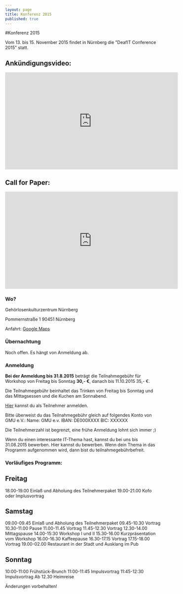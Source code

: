```yaml
---
layout: page
title: Konferenz 2015
published: true
---
```



#Konferenz 2015

Vom 13. bis 15. November 2015 findet in Nürnberg die "DeafIT Conference 2015" statt.

## Ankündigungsvideo:
<iframe width="560" height="315" src="https://www.youtube.com/embed/IgYucwI3lWE" frameborder="0" cc_load_policy="1"></iframe>

## Call for Paper:
<iframe width="560" height="315" src="https://www.youtube.com/embed/QNDi-0RWkl4" frameborder="0" cc_load_policy="1"></iframe>

### Wo?

Gehörlosenkulturzentrum Nürnberg

Pommernstraße 1
90451 Nürnberg

Anfahrt: [Google Maps](https://goo.gl/maps/jhK1N)

### Übernachtung
Noch offen. Es hängt von Anmeldung ab.

### Anmeldung

**Bei der Anmeldung bis 31.8.2015** beträgt die Teilnahmegebühr für Workshop von Freitag bis Sonntag **30,- €**, danach bis 11.10.2015 35,- €.

Die Teilnahmegebühr beinhaltet das Trinken von Freitag bis Sonntag und das Mittagsessen und die Kuchen am Sonnabend.

[Hier](https://docs.google.com/forms/d/1rxgoNDV2voOZ6KK5ZJg_vE5tbF1CtOh95RFRYANarYY/viewform) kannst du als Teilnehmer anmelden. 

Bitte überweist du das Teilnahmegebühr gleich auf folgendes Konto von GMU e.V.:
Name: GMU e.v.
IBAN: DE000XXXX
BIC: XXXXXX

Die Teilnehmerzahl ist begrenzt, eine frühe Anmeldung lohnt sich immer ;)

Wenn du einen interessante IT-Thema hast, kannst du bei uns bis 31.08.2015 bewerben. Hier kannst du bewerben. Wenn dein Thema in das Programm aufgenommen wird, dann bist du teilnahmegebührbefreit.

### Vorläufiges Programm:

## Freitag

18.00-19.00 Einlaß und Abholung des Teilnehmerpaket
19.00-21.00 Kofo oder Implusvortrag

## Samstag

09.00-09.45 Einlaß und Abholung des Teilnehmerpaket
09.45-10.30 Vortrag
10.30-11.00 Pause
11.00-11.45 Vortrag
11.45-12.30 Vortrag
12.30-14.00 Mittagspause
14.00-15:30 Workshop I und II
15.30-16.00 Kurzpräsentation vom Workshop
16.00-16.30 Kaffeepause
16.30-17.15 Vortrag
17.15-18.00 Vortrag 
19.00-02.00 Restaurant in der Stadt und Ausklang im Pub

## Sonntag

10:00-11:00	Frühstück-Brunch
11:00-11:45	Impulsvortrag
11:45-12:30	Impulsvortrag 
Ab 12.30    Heimreise

Änderungen vorbehalten! 
